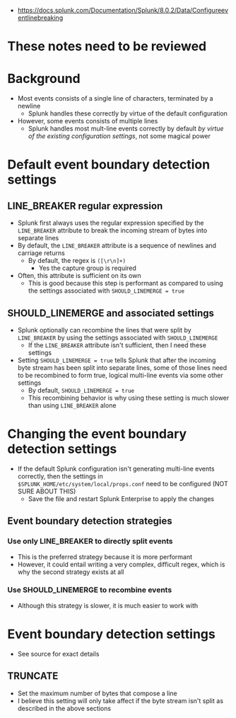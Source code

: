 - https://docs.splunk.com/Documentation/Splunk/8.0.2/Data/Configureeventlinebreaking
# These notes need to be reviewed
# Background
- Most events consists of a single line of characters, terminated by a newline
    - Splunk handles these correctly by virtue of the default configuration
- However, some events consists of multiple lines
    - Splunk handles most mult-line events correctly by default *by virtue of the existing configuration settings*, not some magical power
# Default event boundary detection settings
## LINE_BREAKER regular expression
- Splunk first always uses the regular expression specified by the `LINE_BREAKER` attribute to break the incoming stream of bytes into separate lines 
- By default, the `LINE_BREAKER` attribute is a sequence of newlines and carriage returns
    - By default, the regex is `([\r\n]+)`
        - Yes the capture group is required
- Often, this attribute is sufficient on its own
    - This is good because this step is performant as compared to using the settings associated with `SHOULD_LINEMERGE = true`
## SHOULD_LINEMERGE and associated settings
- Splunk optionally can recombine the lines that were split by `LINE_BREAKER` by using the settings associated with `SHOULD_LINEMERGE`
    - If the `LINE_BREAKER` attribute isn't sufficient, then I need these settings
- Setting `SHOULD_LINEMERGE = true` tells Splunk that after the incoming byte stream has been split into separate lines, some of those lines need to
  be recombined to form true, logical multi-line events via some other settings
    - By default, `SHOULD_LINEMERGE = true`
    - This recombining behavior is why using these setting is much slower than using `LINE_BREAKER` alone
# Changing the event boundary detection settings
- If the default Splunk configuration isn't generating multi-line events correctly, then the settings in `$SPLUNK_HOME/etc/system/local/props.conf`
  need to be configured (NOT SURE ABOUT THIS)
    - Save the file and restart Splunk Enterprise to apply the changes
## Event boundary detection strategies
### Use only LINE_BREAKER to directly split events
- This is the preferred strategy because it is more performant
- However, it could entail writing a very complex, difficult regex, which is why the second strategy exists at all
### Use SHOULD_LINEMERGE to recombine events
- Although this strategy is slower, it is much easier to work with
# Event boundary detection settings
- See source for exact details
## TRUNCATE
- Set the maximum number of bytes that compose a line
- I believe this setting will only take affect if the byte stream isn't split as described in the above sections
